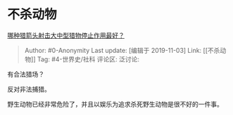 # 不杀动物
[哪种猎箭头射击大中型猎物停止作用最好？](https://www.zhihu.com/question/353815403/answer/880110622)

> Author: #0-Anonymity
> Last update: [编辑于 2019-11-03]
> Link: [[不杀动物]]
> Tag: #4-世界史/社科
> 评论区:
> 泛讨论:

有合法猎场？

反对非法捕猎。

野生动物已经非常危险了，并且以娱乐为追求杀死野生动物是很不好的一件事。

